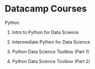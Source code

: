 # Datacamp Courses 

Python

1. Intro to Python for Data Science

2. Intermediate Python for Data Science

3. Python Data Science Toolbox (Part 1)

4. Python Data Science Toolbox (Part 2)
